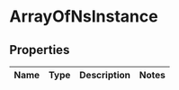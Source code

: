 # ArrayOfNsInstance

## Properties
Name | Type | Description | Notes
------------ | ------------- | ------------- | -------------
